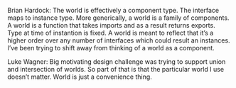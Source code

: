 Brian Hardock: The world is effectively a component type. The interface maps to instance type. More generically, a world is a family of components. A world is a function that takes imports and as a result returns exports. Type at time of instantion is fixed. A world is meant to reflect that it’s a higher order over any number of interfaces which could result an instances. I’ve been trying to shift away from thinking of a world as a component.

Luke Wagner: Big motivating design challenge was trying to support union and intersection of worlds. So part of that is that the particular world I use doesn’t matter. World is just a convenience thing.